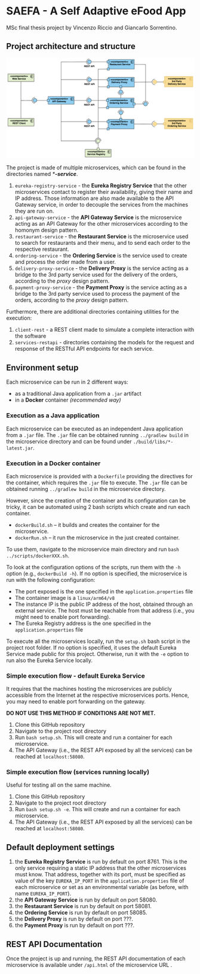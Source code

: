 # SAEFA - A Self Adaptive eFood App
MSc final thesis project by Vincenzo Riccio and Giancarlo Sorrentino.

## Project architecture and structure

![Component Diagram](./documents/Component%20Diagram.png)

The project is made of multiple microservices, which can be found in the directories named _***-service**_.

1. `eureka-registry-service` - the **Eureka Registry Service** that the other microservices contact to register their availability, giving their name and IP address. Those information are also made available to the API Gateway service, in order to decouple the services from the machines they are run on.
2. `api-gateway-service` - the **API Gateway Service** is the microservice acting as an API Gateway for the other microservices according to the homonym design pattern.
3. `restaurant-service` - the **Restaurant Service** is the microservice used to search for restaurants and their menu, and to send each order to the respective restaurant.
4. `ordering-service` - the **Ordering Service** is the service used to create and process the order made from a user.
5. `delivery-proxy-service` - the **Delivery Proxy** is the service acting as a bridge to the 3rd party service used for the delivery of the orders, according to the _proxy_ design pattern.
6. `payment-proxy-service` - the **Payment Proxy** is the service acting as a bridge to the 3rd party service used to process the payment of the orders, according to the _proxy_ design pattern.

Furthermore, there are additional directories containing utilities for the execution:

1.  `client-rest` - a REST client made to simulate a complete interaction with the software
2.  `services-restapi` - directories containing the models for the request and response of the RESTful API endpoints for each service.


## Environment setup
Each microservice can be run in 2 different ways: 
- as a traditional Java application from a `.jar` artifact
- in a **Docker** container _(recommended way)_

### Execution as a Java application
Each microservice can be executed as an independent Java application from a `.jar` file. The `.jar` file can be obtained running `../gradlew build` in the microservice directory and can be found under `./build/libs/*-latest.jar`.

### Execution in a Docker container
Each microservice is provided with a `Dockerfile` providing the directives for the container, which requires the `.jar` file to execute. The `.jar` file can be obtained running `../gradlew build` in the microservice directory.

However, since the creation of the container and its configuration can be tricky, it can be automated using 2 bash scripts which create and run each container.

- `dockerBuild.sh` – it builds and creates the container for the microservice.
- `dockerRun.sh` – it run the microservice in the just created container.

To use them, navigate to the microservice main directory and run `bash ../scripts/dockerXXX.sh`.

To look at the configuration options of the scripts, run them with the `-h` option (e.g., `dockerBuild -h`). If no option is specified, the microservice is run with the following configuration:
- The port exposed is the one specified in the `application.properties` file
- The container image is a `linux/arm64/v8`
- The instance IP is the public IP address of the host, obtained through an external service. The host must be reachable from that address (i.e., you might need to enable port forwarding).
- The Eureka Registry address is the one specified in the `application.properties` file

To execute all the microservices locally, run the `setup.sh` bash script in the project root folder. If no option is specified, it uses the default Eureka Service made public for this project. Otherwise, run it with the `-e` option to run also the Eureka Service locally. 

### Simple execution flow - default Eureka Service
It requires that the machines hosting the microservices are publicly accessible from the Internet at the respective microservices ports. Hence, you may need to enable port forwarding on the gateway. 

**DO NOT USE THIS METHOD IF CONDITIONS ARE NOT MET.**

1. Clone this GitHub repository
2. Navigate to the project root directory
3. Run `bash setup.sh`. This will create and run a container for each microservice.
4. The API Gateway (i.e., the REST API exposed by all the services) can be reached at `localhost:58080`.


### Simple execution flow (services running locally)
Useful for testing all on the same machine.
1. Clone this GitHub repository
2. Navigate to the project root directory
3. Run `bash setup.sh -e`. This will create and run a container for each microservice.
4. The API Gateway (i.e., the REST API exposed by all the services) can be reached at `localhost:58080`.


## Default deployment settings
1. the **Eureka Registry Service** is run by default on port 8761. This is the only service requiring a static IP address that the other microservices must know. That address, together with its port, must be specified as value of the key `EUREKA_IP_PORT` in the `application.properties` file of each microservice or set as an environmental variable (as before, with name `EUREKA_IP_PORT`).
2. the **API Gateway Service** is run by default on port 58080.
3. the **Restaurant Service** is run by default on port 58081.
4. the **Ordering Service** is run by default on port 58085.
5. the **Delivery Proxy** is run by default on port ???.
6. the **Payment Proxy** is run by default on port ???.


## REST API Documentation
Once the project is up and running, the REST API documentation of each microservice is available under `/api.html` of the microservice URL .

